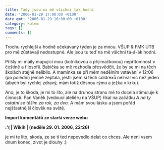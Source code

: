 ```yaml
---
title: Tady jsou na mě všichni tak hodní
date: '2006-01-29 17:00:00 +0100'
date_gmt: '2006-01-29 16:00:00 +0100'
category: kolem
tags: []
comments: []
---
```

<p>Trochu rychlejší a hodně očekávaný týden je za mnou. VŠUP &amp; FMK UTB pro mě zůstávají nedostupné. Ale jsou tu teď na mě všichni tá-á-ák hodní.</p>
<p>Přišly mi maily mapující mou (kotníkovou a přijímačkovou) nepřítomnost v češtině a filosofii. Babička se mě rozhodla přesvědčit, že by se mi na těch školách stejně nelíbilo. A maminka se při mém nedělním vstávání v 12:06 (po poledni) jemně zeptala, jestli jsem si těch coldrexů nezval víc než jeden (abych byl rychlej zdravý, mám totiž děsnou rýmu a ježka v krku).</p>
<p>Ano, je to škoda, je mi to líto, ale na druhou stranu mě to docela stimuluje k činnosti. Pan Vaněk (vedoucí ateliéru na VŠUP) říkal na začátku <em>A na ty ostatní se těším za rok, za dva.</em> A mám svou lásku a jsem pořád nejšťastnější člověk na světě.</p>
<div class="import-komentaru">
<p><strong>Import komentářů ze starší verze webu</strong></p>
<div class="comment">
<p style="font-weight:bold"><span class="compredmet">:'(</span> | <span class="comname">Wikih</span> | (neděle&nbsp;29.&nbsp;01.&nbsp;2006,&nbsp;22:26)</p>
<p>je mi te lito, skoda, ze se ti ted nepovedlo delat co chces. Ale neni vsem dnum konec, zivot je dlouhy :) </p>
</div>
</div>
